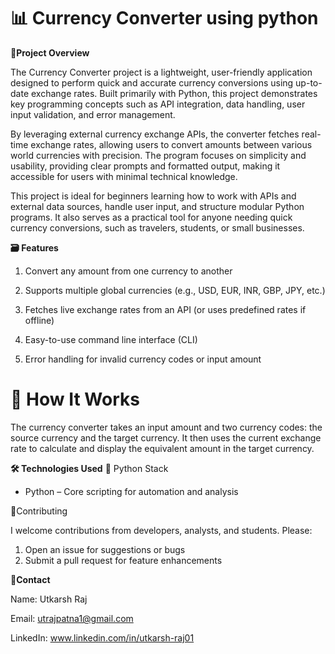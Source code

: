 # 📊 Currency Converter using python


**🚀Project Overview**

The Currency Converter project is a lightweight, user-friendly application designed to perform quick and accurate currency conversions using up-to-date exchange rates. Built primarily with Python, this project demonstrates key programming concepts such as API integration, data handling, user input validation, and error management.

By leveraging external currency exchange APIs, the converter fetches real-time exchange rates, allowing users to convert amounts between various world currencies with precision. The program focuses on simplicity and usability, providing clear prompts and formatted output, making it accessible for users with minimal technical knowledge.

This project is ideal for beginners learning how to work with APIs and external data sources, handle user input, and structure modular Python programs. It also serves as a practical tool for anyone needing quick currency conversions, such as travelers, students, or small businesses.




**🗃️ Features**
1. Convert any amount from one currency to another

2. Supports multiple global currencies (e.g., USD, EUR, INR, GBP, JPY, etc.)

3. Fetches live exchange rates from an API (or uses predefined rates if offline)

4. Easy-to-use command line interface (CLI)

5. Error handling for invalid currency codes or input amount


# 📂 How It Works

The currency converter takes an input amount and two currency codes: the source currency and the target currency. It then uses the current exchange rate to calculate and display the equivalent amount in the target currency.


**🛠️ Technologies Used**
📌 Python Stack
* Python – Core scripting for automation and analysis


🤝Contributing

I welcome contributions from developers, analysts, and students. Please:

1. Open an issue for suggestions or bugs
2. Submit a pull request for feature enhancements

**📧Contact**

Name: Utkarsh Raj

Email: utrajpatna1@gmail.com

LinkedIn: www.linkedin.com/in/utkarsh-raj01
 
